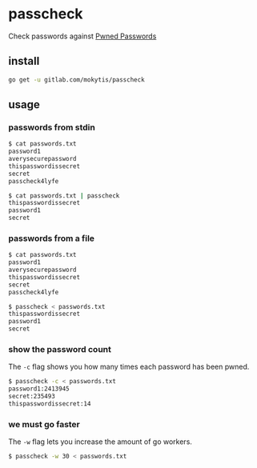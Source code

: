 # passcheck

Check passwords against [Pwned Passwords](https://haveibeenpwned.com/Passwords)

## install
```bash
go get -u gitlab.com/mokytis/passcheck
```

## usage

### passwords from stdin

```bash
$ cat passwords.txt
password1
averysecurepassword
thispasswordissecret
secret
passcheck4lyfe

$ cat passwords.txt | passcheck
thispasswordissecret
password1
secret
```

### passwords from a file

```bash
$ cat passwords.txt
password1
averysecurepassword
thispasswordissecret
secret
passcheck4lyfe

$ passcheck < passwords.txt
thispasswordissecret
password1
secret
```

### show the password count

The `-c` flag shows you how many times each password has been pwned.

```bash
$ passcheck -c < passwords.txt
password1:2413945
secret:235493
thispasswordissecret:14
```

### we must go faster

The `-w` flag lets you increase the amount of go workers.

```bash
$ passcheck -w 30 < passwords.txt
```
